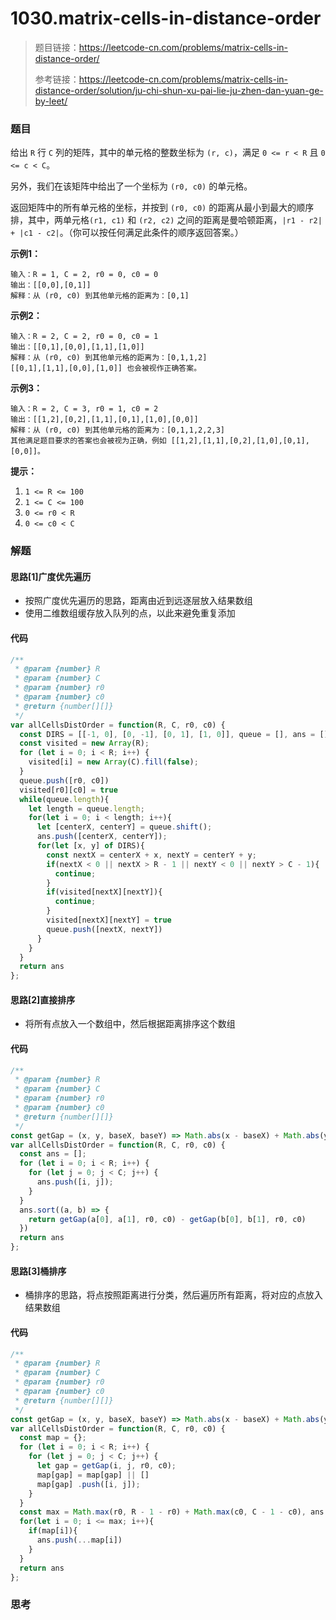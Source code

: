 # 1030.matrix-cells-in-distance-order

> 题目链接：https://leetcode-cn.com/problems/matrix-cells-in-distance-order/
>
> 参考链接：https://leetcode-cn.com/problems/matrix-cells-in-distance-order/solution/ju-chi-shun-xu-pai-lie-ju-zhen-dan-yuan-ge-by-leet/
>

### 题目

给出 `R` 行 `C` 列的矩阵，其中的单元格的整数坐标为 `(r, c)`，满足 `0 <= r < R` 且 `0 <= c < C`。

另外，我们在该矩阵中给出了一个坐标为 `(r0, c0)` 的单元格。

返回矩阵中的所有单元格的坐标，并按到 `(r0, c0)` 的距离从最小到最大的顺序排，其中，两单元格`(r1, c1)` 和 `(r2, c2)` 之间的距离是曼哈顿距离，`|r1 - r2| + |c1 - c2|`。（你可以按任何满足此条件的顺序返回答案。）

**示例1：**

```
输入：R = 1, C = 2, r0 = 0, c0 = 0
输出：[[0,0],[0,1]]
解释：从 (r0, c0) 到其他单元格的距离为：[0,1]
```

**示例2：**

```
输入：R = 2, C = 2, r0 = 0, c0 = 1
输出：[[0,1],[0,0],[1,1],[1,0]]
解释：从 (r0, c0) 到其他单元格的距离为：[0,1,1,2]
[[0,1],[1,1],[0,0],[1,0]] 也会被视作正确答案。
```

**示例3：**

```
输入：R = 2, C = 3, r0 = 1, c0 = 2
输出：[[1,2],[0,2],[1,1],[0,1],[1,0],[0,0]]
解释：从 (r0, c0) 到其他单元格的距离为：[0,1,1,2,2,3]
其他满足题目要求的答案也会被视为正确，例如 [[1,2],[1,1],[0,2],[1,0],[0,1],[0,0]]。
```

**提示：**

1. `1 <= R <= 100`
2. `1 <= C <= 100`
3. `0 <= r0 < R`
4. `0 <= c0 < C`



### 解题

#### 思路[1]广度优先遍历

* 按照广度优先遍历的思路，距离由近到远逐层放入结果数组
* 使用二维数组缓存放入队列的点，以此来避免重复添加

#### 代码

```javascript
/**
 * @param {number} R
 * @param {number} C
 * @param {number} r0
 * @param {number} c0
 * @return {number[][]}
 */
var allCellsDistOrder = function(R, C, r0, c0) {
  const DIRS = [[-1, 0], [0, -1], [0, 1], [1, 0]], queue = [], ans = [];
  const visited = new Array(R);
  for (let i = 0; i < R; i++) {
    visited[i] = new Array(C).fill(false);
  }
  queue.push([r0, c0])
  visited[r0][c0] = true
  while(queue.length){
    let length = queue.length;
    for(let i = 0; i < length; i++){
      let [centerX, centerY] = queue.shift();
      ans.push([centerX, centerY]);
      for(let [x, y] of DIRS){
        const nextX = centerX + x, nextY = centerY + y;
        if(nextX < 0 || nextX > R - 1 || nextY < 0 || nextY > C - 1){
          continue;
        }
        if(visited[nextX][nextY]){
          continue;
        }
        visited[nextX][nextY] = true
        queue.push([nextX, nextY])
      }
    }
  }
  return ans
};
```

#### 思路[2]直接排序

* 将所有点放入一个数组中，然后根据距离排序这个数组

#### 代码

```javascript
/**
 * @param {number} R
 * @param {number} C
 * @param {number} r0
 * @param {number} c0
 * @return {number[][]}
 */
const getGap = (x, y, baseX, baseY) => Math.abs(x - baseX) + Math.abs(y - baseY)
var allCellsDistOrder = function(R, C, r0, c0) {
  const ans = [];
  for (let i = 0; i < R; i++) {
    for (let j = 0; j < C; j++) {
      ans.push([i, j]);
    }
  }
  ans.sort((a, b) => {
    return getGap(a[0], a[1], r0, c0) - getGap(b[0], b[1], r0, c0)
  })
  return ans
};
```

#### 思路[3]桶排序

* 桶排序的思路，将点按照距离进行分类，然后遍历所有距离，将对应的点放入结果数组

#### 代码

```javascript
/**
 * @param {number} R
 * @param {number} C
 * @param {number} r0
 * @param {number} c0
 * @return {number[][]}
 */
const getGap = (x, y, baseX, baseY) => Math.abs(x - baseX) + Math.abs(y - baseY)
var allCellsDistOrder = function(R, C, r0, c0) {
  const map = {};
  for (let i = 0; i < R; i++) {
    for (let j = 0; j < C; j++) {
      let gap = getGap(i, j, r0, c0);
      map[gap] = map[gap] || []
      map[gap] .push([i, j]);
    }
  }
  const max = Math.max(r0, R - 1 - r0) + Math.max(c0, C - 1 - c0), ans = [];
  for(let i = 0; i <= max; i++){
    if(map[i]){
      ans.push(...map[i])
    }
  }
  return ans
};
```



### 思考